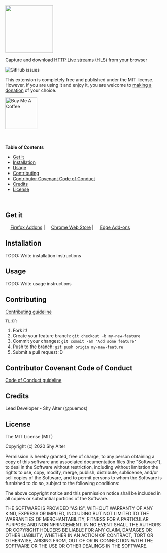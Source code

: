 
<img height="150px" src="https://github.com/puemos/hls-downloader-web-extension/blob/master/src/extension/store-assets/png/Small-Promo-Tile.png?raw=true">
<p>Capture and download <a href="https://en.wikipedia.org/wiki/HTTP_Live_Streaming">HTTP Live streams (HLS)</a> from your browser</p>
<img src="https://img.shields.io/github/issues/puemos/hls-downloader-web-extension" alt="GitHub issues">
<p>This extension is completely free and published under the MIT license. However, if you are using it and enjoy it, you are welcome to <a href="https://www.paypal.com/cgi-bin/webscr?cmd=_s-xclick&hosted_button_id=9KTFNHLYAJ5EE&source=url">making a donation</a> of your choice.</p>
<a href="https://www.buymeacoffee.com/puemos" target="_blank"><img src="https://cdn.buymeacoffee.com/buttons/default-orange.png" alt="Buy Me A Coffee" width="100px" ></a>
<br><br><br>

**Table of Contents**
- [Get it](#get-it)
- [Installation](#installation)
- [Usage](#usage)
- [Contributing](#contributing)
- [Contributor Covenant Code of Conduct](#contributor-covenant-code-of-conduct)
- [Credits](#credits)
- [License](#license)

<br>

## Get it

<img src="https://pluspng.com/img-png/mozilla-png-file-mozilla-firefox-3-5-logo-256-png-256.png" width="12"> <a margin-right="5" href="https://addons.mozilla.org/en-US/firefox/addon/hls-downloader/">Firefox Addons</a> | 
<img src="https://upload.wikimedia.org/wikipedia/commons/thumb/a/a5/Google_Chrome_icon_%28September_2014%29.svg/128px-Google_Chrome_icon_%28September_2014%29.svg.png" width="12"> <a href="https://chrome.google.com/webstore/detail/hls-downloader/apomkbibleomoihlhhdbeghnfioffbej">Chrome Web Store</a> | 
<img src="https://upload.wikimedia.org/wikipedia/en/9/98/Microsoft_Edge_logo_%282019%29.svg" width="12"> <a href="https://microsoftedge.microsoft.com/addons/detail/hls-downloader/ldehhnlpcedapncohebgmghanffggffc">Edge Add-ons</a>

## Installation

TODO: Write installation instructions

## Usage
 
TODO: Write usage instructions
 
## Contributing

[Contributing guideline](./CONTRIBUTING.md)

`TL;DR`
1. Fork it!
2. Create your feature branch: `git checkout -b my-new-feature`
3. Commit your changes: `git commit -am 'Add some feature'`
4. Push to the branch: `git push origin my-new-feature`
5. Submit a pull request :D

## Contributor Covenant Code of Conduct

[Code of Conduct guideline](./CODE_OF_CONDUCT.md)
 
## Credits
 
Lead Developer - Shy Alter (@puemos)

 
## License
 
The MIT License (MIT)

Copyright (c) 2020 Shy Alter

Permission is hereby granted, free of charge, to any person obtaining a copy of this software and associated documentation files (the "Software"), to deal in the Software without restriction, including without limitation the rights to use, copy, modify, merge, publish, distribute, sublicense, and/or sell copies of the Software, and to permit persons to whom the Software is furnished to do so, subject to the following conditions:

The above copyright notice and this permission notice shall be included in all copies or substantial portions of the Software.

THE SOFTWARE IS PROVIDED "AS IS", WITHOUT WARRANTY OF ANY KIND, EXPRESS OR IMPLIED, INCLUDING BUT NOT LIMITED TO THE WARRANTIES OF MERCHANTABILITY, FITNESS FOR A PARTICULAR PURPOSE AND NONINFRINGEMENT. IN NO EVENT SHALL THE AUTHORS OR COPYRIGHT HOLDERS BE LIABLE FOR ANY CLAIM, DAMAGES OR OTHER LIABILITY, WHETHER IN AN ACTION OF CONTRACT, TORT OR OTHERWISE, ARISING FROM, OUT OF OR IN CONNECTION WITH THE SOFTWARE OR THE USE OR OTHER DEALINGS IN THE SOFTWARE.
